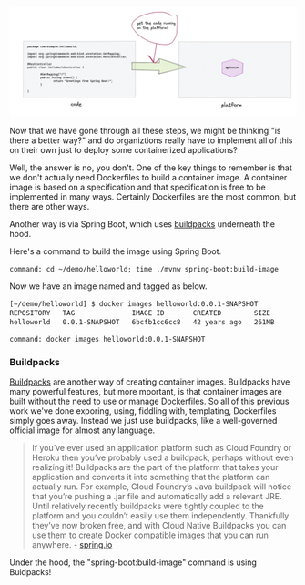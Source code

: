 ![The goal is to get the code running on the platform!](images/running1.jpg)

Now that we have gone through all these steps, we might be thinking "is there a better way?" and do organiztions really have to implement all of this on their own just to deploy some containerized applications?

Well, the answer is no, you don't. One of the key things to remember is that we don't actually need Dockerfiles to build a container image. A container image is based on a specification and that specification is free to be implemented in many ways. Certainly Dockerfiles are the most common, but there are other ways.

Another way is via Spring Boot, which uses [buildpacks](https://buildpacks.io) underneath the hood.

Here's a command to build the image using Spring Boot.

```terminal:execute
command: cd ~/demo/helloworld; time ./mvnw spring-boot:build-image
```

Now we have an image named and tagged as below.

```
[~/demo/helloworld] $ docker images helloworld:0.0.1-SNAPSHOT
REPOSITORY   TAG              IMAGE ID       CREATED        SIZE
helloworld   0.0.1-SNAPSHOT   6bcfb1cc6cc8   42 years ago   261MB
```

```terminal:execute
command: docker images helloworld:0.0.1-SNAPSHOT
```

### Buildpacks

[Buildpacks](https://buildpacks.io) are another way of creating container images. Buildpacks have many powerful features, but more mportant, is that container images are built without the need to use or manage Dockerfiles. So all of this previous work we've done exporing, using, fiddling with, templating, Dockerfiles simply goes away. Instead we just use buildpacks, like a well-governed official image for almost any language.

>If you’ve ever used an application platform such as Cloud Foundry or Heroku then you’ve probably used a buildpack, perhaps without even realizing it! Buildpacks are the part of the platform that takes your application and converts it into something that the platform can actually run. For example, Cloud Foundry’s Java buildpack will notice that you’re pushing a .jar file and automatically add a relevant JRE.
>Until relatively recently buildpacks were tightly coupled to the platform and you couldn’t easily use them independently. Thankfully they’ve now broken free, and with Cloud Native Buildpacks you can use them to create Docker compatible images that you can run anywhere. - [spring.io](https://spring.io/blog/2020/01/27/creating-docker-images-with-spring-boot-2-3-0-m1)

Under the hood, the "spring-boot:build-image" command is using Buidpacks!
